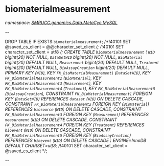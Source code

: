 ﻿# biomaterialmeasurement
_namespace: [SMRUCC.genomics.Data.MetaCyc.MySQL](./index.md)_

--
 
 DROP TABLE IF EXISTS `biomaterialmeasurement`;
 /*!40101 SET @saved_cs_client = @@character_set_client */;
 /*!40101 SET character_set_client = utf8 */;
 CREATE TABLE `biomaterialmeasurement` (
 `WID` bigint(20) NOT NULL,
 `DataSetWID` bigint(20) NOT NULL,
 `BioMaterial` bigint(20) DEFAULT NULL,
 `Measurement` bigint(20) DEFAULT NULL,
 `Treatment` bigint(20) DEFAULT NULL,
 `BioAssayCreation` bigint(20) DEFAULT NULL,
 PRIMARY KEY (`WID`),
 KEY `FK_BioMaterialMeasurement1` (`DataSetWID`),
 KEY `FK_BioMaterialMeasurement2` (`BioMaterial`),
 KEY `FK_BioMaterialMeasurement3` (`Measurement`),
 KEY `FK_BioMaterialMeasurement4` (`Treatment`),
 KEY `FK_BioMaterialMeasurement5` (`BioAssayCreation`),
 CONSTRAINT `FK_BioMaterialMeasurement1` FOREIGN KEY (`DataSetWID`) REFERENCES `dataset` (`WID`) ON DELETE CASCADE,
 CONSTRAINT `FK_BioMaterialMeasurement2` FOREIGN KEY (`BioMaterial`) REFERENCES `biosource` (`WID`) ON DELETE CASCADE,
 CONSTRAINT `FK_BioMaterialMeasurement3` FOREIGN KEY (`Measurement`) REFERENCES `measurement` (`WID`) ON DELETE CASCADE,
 CONSTRAINT `FK_BioMaterialMeasurement4` FOREIGN KEY (`Treatment`) REFERENCES `bioevent` (`WID`) ON DELETE CASCADE,
 CONSTRAINT `FK_BioMaterialMeasurement5` FOREIGN KEY (`BioAssayCreation`) REFERENCES `bioevent` (`WID`) ON DELETE CASCADE
 ) ENGINE=InnoDB DEFAULT CHARSET=utf8;
 /*!40101 SET character_set_client = @saved_cs_client */;
 
 --





